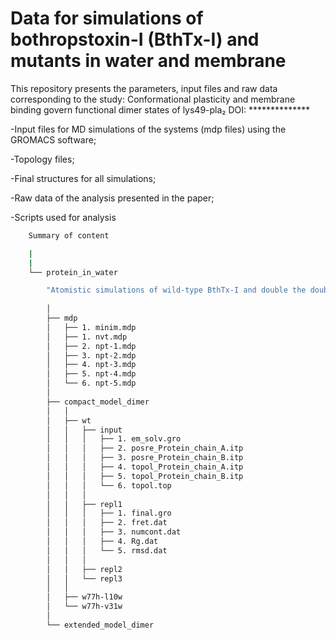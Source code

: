 # Data for simulations of bothropstoxin-I (BthTx-I) and mutants in water and membrane

This repository presents the parameters, input files and raw data corresponding to the study:
    Conformational plasticity and membrane binding govern functional dimer states of lys49-pla₂
    DOI: **************

-Input files for MD simulations of the systems (mdp files) using the GROMACS software;

-Topology files;

-Final structures for all simulations;

-Raw data of the analysis presented in the paper;

-Scripts used for analysis

```bash
	Summary of content

    |
    |   
    └── protein_in_water

    	"Atomistic simulations of wild-type BthTx-I and double the double mutants W77H/L10W and W77H/V31W. Three independet replica simulations were performed for each protein (repl1, repl2, repl3)"
	
        │
        ├── mdp
        │   ├── 1. minim.mdp
        │   ├── 1. nvt.mdp
        │   ├── 2. npt-1.mdp
        │   ├── 3. npt-2.mdp
        │   ├── 4. npt-3.mdp
        │   ├── 5. npt-4.mdp    
        │   └── 6. npt-5.mdp
        │
        ├── compact_model_dimer
        │   │
        │   ├── wt
        │   │   ├── input
        │   │   │   ├── 1. em_solv.gro
        │   │   │   ├── 2. posre_Protein_chain_A.itp
        │   │   │   ├── 3. posre_Protein_chain_B.itp
        │   │   │   ├── 4. topol_Protein_chain_A.itp
        │   │   │   ├── 5. topol_Protein_chain_B.itp
        │   │   │   └── 6. topol.top
        │   │   │
        │   │   ├── repl1
        │   │   │   ├──	1. final.gro
        │   │   │   ├──	2. fret.dat
        │   │   │   ├──	3. numcont.dat
        │   │   │   ├──	4. Rg.dat
        │   │   │   └──	5. rmsd.dat
        │   │   │
        │   │   ├── repl2
        │   │   └── repl3
        │   │   
        │   ├── w77h-l10w
        │   └── w77h-v31w
        │
        └── extended_model_dimer
```




